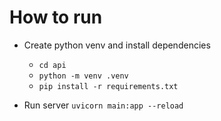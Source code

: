 # How to run

- Create python venv and install dependencies

  - `cd api`
  - `python -m venv .venv`
  - `pip install -r requirements.txt`

- Run server `uvicorn main:app --reload`
